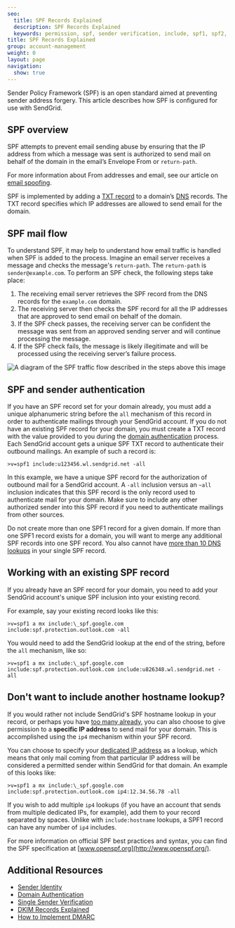 ```yaml
---
seo:
  title: SPF Records Explained
  description: SPF Records Explained
  keywords: permission, spf, sender verification, include, spf1, spf2, return, path, ~all, -all, +all, sender, permitted, forgery, spoofing, spoof, fail, failed, validation, validate
title: SPF Records Explained
group: account-management
weight: 0
layout: page
navigation:
  show: true
---
```


Sender Policy Framework (SPF) is an open standard aimed at preventing sender address forgery. This article describes how SPF is configured for use with SendGrid.

## SPF overview

SPF attempts to prevent email sending abuse by ensuring that the IP address from which a message was sent is authorized to send mail on behalf of the domain in the email’s Envelope From or `return-path`.

<call-out>

For more information about From addresses and email, see our article on [email spoofing]({{root_url}}/glossary/spoofing/).

</call-out>

SPF is implemented by adding a [TXT record](https://en.wikipedia.org/wiki/TXT_record) to a domain’s [DNS]({{root_url}}/glossary/dns/) records. The TXT record specifies which IP addresses are allowed to send email for the domain.

## SPF mail flow

To understand SPF, it may help to understand how email traffic is handled when SPF is added to the process. Imagine an email server receives a message and checks the message's `return-path`. The `return-path` is `sender@example.com`. To perform an SPF check, the following steps take place:

1. The receiving email server retrieves the SPF record from the DNS records for the `example.com` domain.
2. The receiving server then checks the SPF record for all the IP addresses that are approved  to send email on behalf of the domain.
3. If the SPF check passes, the receiving server can be confident the message was sent from an approved sending server and will continue processing the message.
4. If the SPF check fails, the message is likely illegitimate and will be processed using the receiving server’s failure process.

![A diagram of the SPF traffic flow described in the steps above this image]({{root_url}}/img/spf_mail_flow.jpeg "SPF mail flow diagram")

## SPF and sender authentication

If you have an SPF record set for your domain already, you must add a unique alphanumeric string before the `all` mechanism of this record in order to authenticate mailings through your SendGrid account. If you do not have an existing SPF record for your domain, you must create a TXT record with the value provided to you during the [domain authentication]({{root_url}}/ui/account-and-settings/how-to-set-up-domain-authentication/) process. Each SendGrid account gets a unique SPF TXT record to authenticate their outbound mailings. An example of such a record is:

```text
>v=spf1 include:u123456.wl.sendgrid.net -all
```

In this example, we have a unique SPF record for the authorization of outbound mail for a SendGrid account. A `-all` inclusion versus an `~all` inclusion indicates that this SPF record is the only record used to authenticate mail for your domain. Make sure to include any other authorized sender into this SPF record if you need to authenticate mailings from other sources.

Do not create more than one SPF1 record for a given domain. If more than one SPF1 record exists for a domain, you will want to merge any additional SPF records into one SPF record. You also cannot have [more than 10 DNS lookups]({{root_url}}/ui/account-and-settings/spf-limitations/) in your single SPF record.

## Working with an existing SPF record

If you already have an SPF record for your domain, you need to add your SendGrid account's unique SPF inclusion into your existing record.

For example, say your existing record looks like this:

```text
>v=spf1 a mx include:\_spf.google.com include:spf.protection.outlook.com -all
```

You would need to add the SendGrid lookup at the end of the string, before the `all` mechanism, like so:

```text
>v=spf1 a mx include:\_spf.google.com include:spf.protection.outlook.com include:u826348.wl.sendgrid.net -all
```

## Don't want to include another hostname lookup?

If you would rather not include SendGrid's SPF hostname lookup in your record, or perhaps you have [too many already]({{root_url}}/ui/account-and-settings/spf-limitations/), you can also choose to give permission to a **specific IP address** to send mail for your domain. This is accomplished using the `ip4` mechanism within your SPF record.

You can choose to specify your [dedicated IP address]({{root_url}}/ui/account-and-settings/dedicated-ip-addresses/) as a lookup, which means that only mail coming from that particular IP address will be considered a permitted sender within SendGrid for that domain. An example of this looks like:

```text
>v=spf1 a mx include:\_spf.google.com include:spf.protection.outlook.com ip4:12.34.56.78 -all
```

If you wish to add multiple `ip4` lookups (if you have an account that sends from multiple dedicated IPs, for example), add them to your record separated by spaces. Unlike with `include:hostname` lookups, a SPF1 record can have any number of `ip4` includes.

For more information on official SPF best practices and syntax, you can find the SPF specification at [www.openspf.org](http://www.openspf.org/).

## Additional Resources

* [Sender Identity](/for-developers/sending-email/sender-identity/)
* [Domain Authentication](/ui/account-and-settings/how-to-set-up-domain-authentication/)
* [Single Sender Verification](/ui/sending-email/sender-verification/)
* [DKIM Records Explained]({{root_url}}/ui/account-and-settings/dkim-records/)
* [How to Implement DMARC]({{root_url}}/ui/sending-email/how-to-implement-dmarc/)
